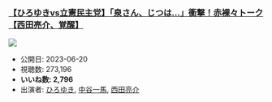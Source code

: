 ### [【ひろゆきvs立憲民主党】「泉さん、じつは…」衝撃！赤裸々トーク【西田亮介、覚醒】](https://www.youtube.com/watch?v=fNTUs0Ky20g)
[![](https://img.youtube.com/vi/fNTUs0Ky20g/sddefault.jpg)](https://www.youtube.com/watch?v=fNTUs0Ky20g)
-   公開日: 2023-06-20
-   視聴数: 273,196
-   **いいね数: 2,796**
-   出演者: [ひろゆき](/rehacq_fan/people/ひろゆき "wikilink"), [中谷一馬](/rehacq_fan/people/中谷一馬 "wikilink"), [西田亮介](/rehacq_fan/people/西田亮介 "wikilink")
